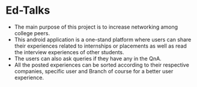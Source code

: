# Ed-Talks

- The main purpose of this project is to increase networking among college peers.
- This android application is a one-stand platform where users can share their experiences related to internships or placements as well as read the interview
experiences of other students. 
- The users can also ask queries if they have any in the QnA.
- All the posted experiences can be sorted according to their respective companies, specific user and Branch of course for a better user experience.
